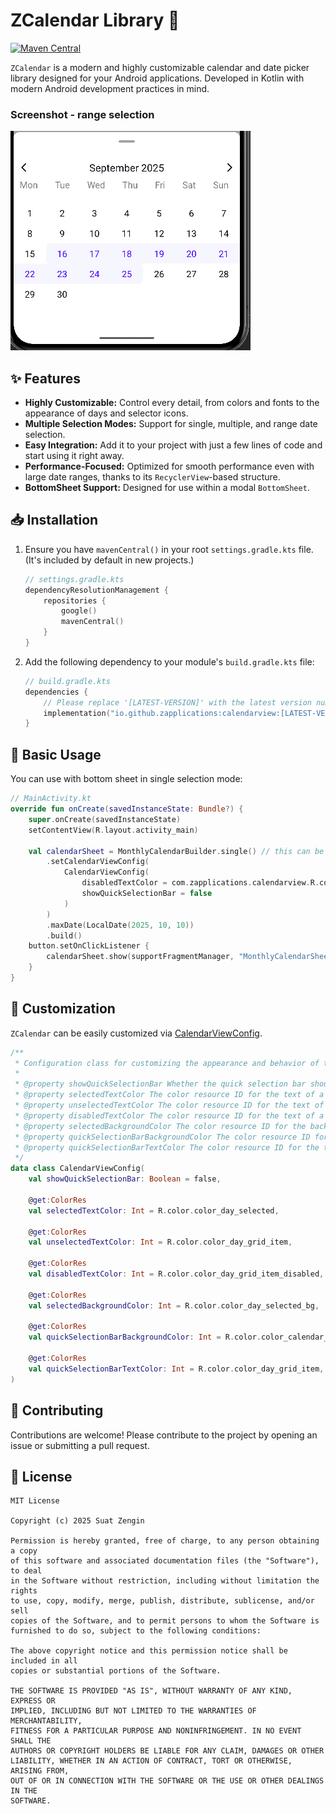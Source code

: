 # ZCalendar Library 📅

[![Maven Central](https://img.shields.io/maven-central/v/io.github.iamsuatzengin/calendarview.svg?label=Maven%20Central)](https://search.maven.org/search?q=g:io.github.zapplications%20AND%20a:calendarview)

`ZCalendar` is a modern and highly customizable calendar and date picker library designed for your Android applications. Developed in Kotlin with modern Android development practices in mind.
<br>

### Screenshot - range selection
![ZCalendar Demo](https://github.com/iamsuatzengin/zcalendar/blob/main/rangeSelection.png)



## ✨ Features

- **Highly Customizable:** Control every detail, from colors and fonts to the appearance of days and selector icons.
- **Multiple Selection Modes:** Support for single, multiple, and range date selection.
- **Easy Integration:** Add it to your project with just a few lines of code and start using it right away.
- **Performance-Focused:** Optimized for smooth performance even with large date ranges, thanks to its `RecyclerView`-based structure.
- **BottomSheet Support:** Designed for use within a modal `BottomSheet`.

## 📥 Installation

1.  Ensure you have `mavenCentral()` in your root `settings.gradle.kts` file. (It's included by default in new projects.)

    ```kotlin
    // settings.gradle.kts
    dependencyResolutionManagement {
        repositories {
            google()
            mavenCentral()
        }
    }
    ```

2.  Add the following dependency to your module's `build.gradle.kts` file:

    ```kotlin
    // build.gradle.kts
    dependencies {
        // Please replace '[LATEST-VERSION]' with the latest version number
        implementation("io.github.zapplications:calendarview:[LATEST-VERSION]")
    }
    ```

## 🚀 Basic Usage

You can use with bottom sheet in single selection mode:

```kotlin
// MainActivity.kt
override fun onCreate(savedInstanceState: Bundle?) {
    super.onCreate(savedInstanceState)
    setContentView(R.layout.activity_main)

    val calendarSheet = MonthlyCalendarBuilder.single() // this can be range() or multiple().
        .setCalendarViewConfig(
            CalendarViewConfig(
                disabledTextColor = com.zapplications.calendarview.R.color.color_disabled_text_red,
                showQuickSelectionBar = false
            )
        )
        .maxDate(LocalDate(2025, 10, 10))
        .build()
    button.setOnClickListener {
        calendarSheet.show(supportFragmentManager, "MonthlyCalendarSheet")
    }
}
```

## 🎨 Customization

`ZCalendar` can be easily customized via [CalendarViewConfig](https://github.com/iamsuatzengin/zcalendar/blob/main/calendarview/src/main/java/com/zapplications/calendarview/config/CalendarViewConfig.kt).

```kotlin
/**
 * Configuration class for customizing the appearance and behavior of the CalendarView.
 *
 * @property showQuickSelectionBar Whether the quick selection bar should be visible.
 * @property selectedTextColor The color resource ID for the text of a selected day.
 * @property unselectedTextColor The color resource ID for the text of an unselected day.
 * @property disabledTextColor The color resource ID for the text of a disabled day.
 * @property selectedBackgroundColor The color resource ID for the background of a selected day.
 * @property quickSelectionBarBackgroundColor The color resource ID for the background of the quick selection bar.
 * @property quickSelectionBarTextColor The color resource ID for the text of the quick selection bar.
 */
data class CalendarViewConfig(
    val showQuickSelectionBar: Boolean = false,

    @get:ColorRes
    val selectedTextColor: Int = R.color.color_day_selected,

    @get:ColorRes
    val unselectedTextColor: Int = R.color.color_day_grid_item,

    @get:ColorRes
    val disabledTextColor: Int = R.color.color_day_grid_item_disabled,

    @get:ColorRes
    val selectedBackgroundColor: Int = R.color.color_day_selected_bg,

    @get:ColorRes
    val quickSelectionBarBackgroundColor: Int = R.color.color_calendar_quick_selection_bar_bg,

    @get:ColorRes
    val quickSelectionBarTextColor: Int = R.color.color_day_grid_item,
)

```


## 🤝 Contributing

Contributions are welcome! Please contribute to the project by opening an issue or submitting a pull request.

## 📄 License

```
MIT License

Copyright (c) 2025 Suat Zengin

Permission is hereby granted, free of charge, to any person obtaining a copy
of this software and associated documentation files (the "Software"), to deal
in the Software without restriction, including without limitation the rights
to use, copy, modify, merge, publish, distribute, sublicense, and/or sell
copies of the Software, and to permit persons to whom the Software is
furnished to do so, subject to the following conditions:

The above copyright notice and this permission notice shall be included in all
copies or substantial portions of the Software.

THE SOFTWARE IS PROVIDED "AS IS", WITHOUT WARRANTY OF ANY KIND, EXPRESS OR
IMPLIED, INCLUDING BUT NOT LIMITED TO THE WARRANTIES OF MERCHANTABILITY,
FITNESS FOR A PARTICULAR PURPOSE AND NONINFRINGEMENT. IN NO EVENT SHALL THE
AUTHORS OR COPYRIGHT HOLDERS BE LIABLE FOR ANY CLAIM, DAMAGES OR OTHER
LIABILITY, WHETHER IN AN ACTION OF CONTRACT, TORT OR OTHERWISE, ARISING FROM,
OUT OF OR IN CONNECTION WITH THE SOFTWARE OR THE USE OR OTHER DEALINGS IN THE
SOFTWARE.
```
